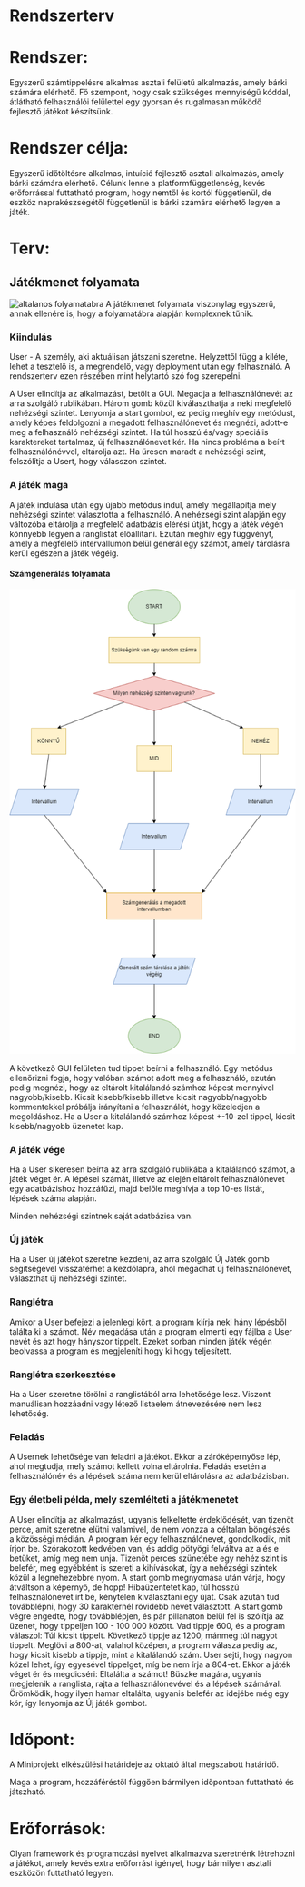 # Rendszerterv
# Rendszer:
Egyszerű számtippelésre alkalmas asztali felületű alkalmazás, amely bárki számára elérhető. Fő szempont, hogy csak szükséges mennyiségű kóddal, átlátható felhasználói felülettel egy gyorsan és rugalmasan működő fejlesztő játékot készítsünk. 

# Rendszer célja:
Egyszerű időtöltésre alkalmas, intuíció fejlesztő asztali alkalmazás, amely bárki számára elérhető. Célunk lenne a platformfüggetlenség, kevés erőforrással futtatható program, hogy nemtől és kortól függetlenül, de eszköz naprakészségétől függetlenül is bárki számára elérhető legyen a játék.

# Terv:
## Játékmenet folyamata
![altalanos folyamatabra](https://github.com/redfrog66/miniproject/assets/91344916/9a3afde4-30b3-482e-80eb-4d5c9b8ac404)
A játékmenet folyamata viszonylag egyszerű, annak ellenére is, hogy a folyamatábra alapján komplexnek tűnik.

### Kiindulás
User - A személy, aki aktuálisan játszani szeretne. Helyzettől függ a kiléte, lehet a tesztelő is, a megrendelő, vagy deployment után egy felhasználó. A rendszerterv ezen részében mint helytartó szó fog szerepelni.

A User elindítja az alkalmazást, betölt a GUI. Megadja a felhasználónevét az arra szolgáló rublikában.
Három gomb közül kiválaszthatja a neki megfelelő nehézségi szintet.
Lenyomja a start gombot, ez pedig meghív egy metódust, amely képes feldolgozni a megadott felhasználónevet és megnézi, adott-e meg a felhasználó nehézségi szintet. Ha túl hosszú és/vagy speciális karaktereket tartalmaz, új felhasználónevet kér. Ha nincs probléma a beírt felhasználónévvel, eltárolja azt. Ha üresen maradt a nehézségi szint, felszólítja a Usert, hogy válasszon szintet.

### A játék maga
A játék indulása után egy újabb metódus indul, amely megállapítja mely nehézségi szintet választotta a felhasználó. A nehézségi szint alapján egy változóba eltárolja a megfelelő adatbázis elérési útját, hogy a játék végén könnyebb legyen a ranglistát előállítani. Ezután meghív egy függvényt, amely a megfelelő intervallumon belül generál egy számot, amely tárolásra kerül egészen a játék végéig.

#### Számgenerálás folyamata
![szamgeneralas](randomflowchart.png)

A következő GUI felületen tud tippet beírni a felhasználó. Egy metódus ellenőrizni fogja, hogy valóban számot adott meg a felhasználó, ezután pedig megnézi, hogy az eltárolt kitalálandó számhoz képest mennyivel nagyobb/kisebb. Kicsit kisebb/kisebb illetve kicsit nagyobb/nagyobb kommentekkel próbálja irányítani a felhasználót, hogy közeledjen a megoldáshoz. Ha a User a kitalálandó számhoz képest +-10-zel tippel, kicsit kisebb/nagyobb üzenetet kap. 

### A játék vége
Ha a User sikeresen beírta az arra szolgáló rublikába a kitalálandó számot, a játék véget ér. A lépései számát, illetve az elején eltárolt felhasználónevet egy adatbázishoz hozzáfűzi, majd belőle meghívja a top 10-es listát, lépések száma alapján.

Minden nehézségi szintnek saját adatbázisa van.

### Új játék
Ha a User új játékot szeretne kezdeni, az arra szolgáló Új Játék gomb segítségével visszatérhet a kezdőlapra, ahol megadhat új felhasználónevet, választhat új nehézségi szintet.

### Ranglétra
Amikor a User befejezi a jelenlegi kört, a program kiírja neki hány lépésből találta ki a számot. Név megadása után a program elmenti egy fájlba a User nevét és azt hogy hányszor tippelt. Ezeket sorban minden játék végén beolvassa a program és megjeleníti hogy ki hogy teljesített.

### Ranglétra szerkesztése
Ha a User szeretne törölni a ranglistából arra lehetősége lesz. Viszont manuálisan hozzáadni vagy létező listaelem átnevezésére nem lesz lehetőség.

### Feladás
A Usernek lehetősége van feladni a játékot. Ekkor a záróképernyőse lép, ahol megtudja, mely számot kellett volna eltárolnia. Feladás esetén a felhasználónév és a lépések száma nem kerül eltárolásra az adatbázisban.

### Egy életbeli példa, mely szemlélteti a játékmenetet
A User elindítja az alkalmazást, ugyanis felkeltette érdeklődését, van tizenöt perce, amit szeretne elütni valamivel, de nem vonzza a céltalan böngészés a közösségi médián.
A program kér egy felhasználónevet, gondolkodik, mit írjon be. Szórakozott kedvében van, és addig pötyögi felváltva az a és e betűket, amíg meg nem unja. Tizenöt perces szünetébe egy nehéz szint is belefér, meg egyébként is szereti a kihívásokat, így a nehézségi szintek közül a legnehezebbre nyom.
A start gomb megnyomása után várja, hogy átváltson a képernyő, de hopp! Hibaüzentetet kap, túl hosszú felhasználónevet írt be, kénytelen kiválasztani egy újat. Csak azután tud továbblépni, hogy 30 karakternél rövidebb nevet választott. 
A start gomb végre engedte, hogy továbblépjen, és pár pillanaton belül fel is szólítja az üzenet, hogy tippeljen 100 - 100 000 között. Vad tippje 600, és a program válaszol: Túl kicsit tippelt. Következő tippje az 1200, mánmeg túl nagyot tippelt. Meglövi a 800-at, valahol középen, a program válasza pedig az, hogy kicsit kisebb a tippje, mint a kitalálandó szám. User sejti, hogy nagyon közel lehet, így egyesével tippelget, míg be nem írja a 804-et. Ekkor a játék véget ér és megdicséri: Eltalálta a számot!
Büszke magára, ugyanis megjelenik a ranglista, rajta a felhasználónevével és a lépések számával. Örömködik, hogy ilyen hamar eltalálta, ugyanis belefér az idejébe még egy kör, így lenyomja az Új játék gombot.

# Időpont:
A Miniprojekt elkészülési határideje az oktató által megszabott határidő. 

Maga a program, hozzáféréstől függően bármilyen időpontban futtatható és játszható.

# Erőforrások:
Olyan framework és programozási nyelvet alkalmazva szeretnénk létrehozni a játékot, amely kevés extra erőforrást igényel, hogy bármilyen asztali eszközön futtatható legyen. 


